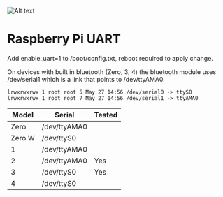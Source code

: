 
![Alt text](images/screenshot.png?raw=true "Title")

# Raspberry Pi UART

Add enable_uart=1 to /boot/config.txt, reboot required to apply change.

On devices with built in bluetooth (Zero, 3, 4) the bluetooth module uses /dev/serial1 which is a link that points to /dev/ttyAMA0.

```pi@raspberrypi:~ $ ls -lah /dev/serial*
lrwxrwxrwx 1 root root 5 May 27 14:56 /dev/serial0 -> ttyS0
lrwxrwxrwx 1 root root 7 May 27 14:56 /dev/serial1 -> ttyAMA0
```

Model|Serial|Tested
------------- | ------------- | -------------
Zero|/dev/ttyAMA0|
Zero W|/dev/ttyS0|
1|/dev/ttyAMA0|
2|/dev/ttyAMA0|Yes
3|/dev/ttyS0|Yes
4|/dev/ttyS0|
